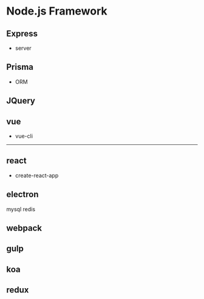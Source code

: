 # Node.js Framework




## Express

- server

## Prisma

- ORM

## JQuery




## vue


- vue-cli




---





## react
- create-react-app

## electron

mysql
redis

## webpack

## gulp

## koa

## redux

